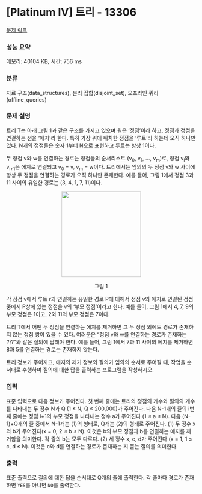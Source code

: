 # [Platinum IV] 트리 - 13306 

[문제 링크](https://www.acmicpc.net/problem/13306) 

### 성능 요약

메모리: 40104 KB, 시간: 756 ms

### 분류

자료 구조(data_structures), 분리 집합(disjoint_set), 오프라인 쿼리(offline_queries)

### 문제 설명

<p>트리 T는 아래 그림 1과 같은 구조를 가지고 있으며 원은 ‘정점’이라 하고, 정점과 정점을 연결하는 선을 ‘에지’라 한다. 특히 가장 위에 위치한 정점을 ‘루트’라 하는데 오직 하나만 있다. N개의 정점들은 숫자 1부터 N으로 표현하고 루트는 항상 1이다.</p>

<p>두 정점 v와 w를 연결하는 경로는 정점들의 순서리스트 (v<sub>0</sub>, v<sub>1</sub>, ..., v<sub>m</sub>)로, 정점 v<sub>i</sub>와 v<sub>i+1</sub>은 에지로 연결되고 v<sub>0</sub> = v, v<sub>m</sub> = w이다. 트리에서는 임의의 두 정점 v와 w 사이에 항상 두 정점을 연결하는 경로가 오직 하나만 존재한다. 예를 들어, 그림 1에서 정점 3과 11 사이의 유일한 경로는 (3, 4, 1, 7, 11)이다.</p>

<p style="text-align: center;"><img alt="" src="https://onlinejudgeimages.s3-ap-northeast-1.amazonaws.com/problem/13306/1.png" style="height:228px; width:211px"></p>

<p style="text-align: center;">그림 1</p>

<p>각 정점 v에서 루트 r과 연결하는 유일한 경로 P에 대해서 정점 v와 에지로 연결된 정점 중에서 P상에 있는 정점을 v의 ‘부모 정점’이라고 한다. 예를 들어, 그림 1에서 4, 7, 9의 부모 정점은 1이고, 2와 11의 부모 정점은 7이다.</p>

<p>트리 T에서 어떤 두 정점을 연결하는 에지를 제거하면 그 두 정점 외에도 경로가 존재하지 않는 정점 쌍이 있을 수 있다. 여러분은 “정점 v와 w를 연결하는 경로가 존재하는가?”와 같은 질의에 답해야 한다. 예를 들어, 그림 1에서 7과 11 사이의 에지를 제거하면 8과 5를 연결하는 경로는 존재하지 않는다. </p>

<p>트리 정보가 주어지고, 에지의 제거 정보와 질의가 임의의 순서로 주어질 때, 작업을 순서대로 수행하며 질의에 대한 답을 출력하는 프로그램을 작성하시오.</p>

### 입력 

 <p>표준 입력으로 다음 정보가 주어진다. 첫 번째 줄에는 트리의 정점의 개수와 질의의 개수를 나타내는 두 정수 N과 Q (1 ≤ N, Q ≤ 200,000)가 주어진다. 다음 N-1개의 줄의 i번째 줄에는 정점 i+1의 부모 정점을 나타내는 정수 a가 주어진다 (1 ≤ a ≤ N). 다음 (N-1)+Q개의 줄 중에서 N-1개는 (1)의 형태로, Q개는 (2)의 형태로 주어진다. (1) 두 정수 x와 b가 주어진다(x = 0, 2 ≤ b ≤ N). 이것은 b의 부모 정점과 b를 연결하는 에지를 제거함을 의미한다. 각 줄의 b는 모두 다르다. (2) 세 정수 x, c, d가 주어진다 (x = 1, 1 ≤ c, d ≤ N). 이것은 c와 d를 연결하는 경로가 존재하는 지 묻는 질의를 의미한다. </p>

### 출력 

 <p>표준 출력으로 질의에 대한 답을 순서대로 Q개의 줄에 출력한다. 각 줄마다 경로가 존재하면 <code>YES</code>를 아니면 <code>NO</code>를 출력한다.</p>

